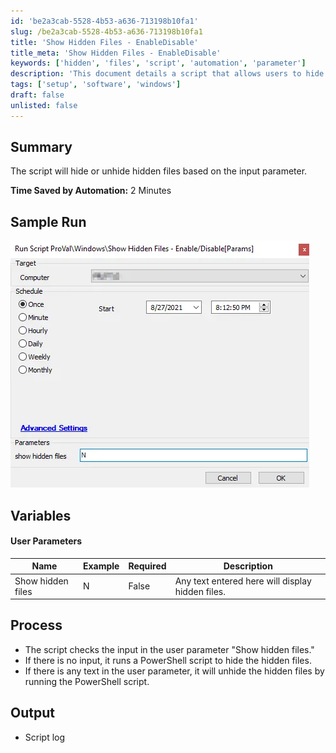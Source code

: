 ```yaml
---
id: 'be2a3cab-5528-4b53-a636-713198b10fa1'
slug: /be2a3cab-5528-4b53-a636-713198b10fa1
title: 'Show Hidden Files - EnableDisable'
title_meta: 'Show Hidden Files - EnableDisable'
keywords: ['hidden', 'files', 'script', 'automation', 'parameter']
description: 'This document details a script that allows users to hide or unhide hidden files based on a specified input parameter. The script improves efficiency by automating the process of file visibility management, saving users valuable time.'
tags: ['setup', 'software', 'windows']
draft: false
unlisted: false
---
```


## Summary

The script will hide or unhide hidden files based on the input parameter.

**Time Saved by Automation:** 2 Minutes

## Sample Run

![Sample Run](../../../static/img/docs/be2a3cab-5528-4b53-a636-713198b10fa1/image_1.webp)

## Variables

#### User Parameters

| Name                  | Example | Required | Description                                          |
|-----------------------|---------|----------|------------------------------------------------------|
| Show hidden files     | N       | False    | Any text entered here will display hidden files.     |

## Process

- The script checks the input in the user parameter "Show hidden files."
- If there is no input, it runs a PowerShell script to hide the hidden files.
- If there is any text in the user parameter, it will unhide the hidden files by running the PowerShell script.

## Output

- Script log